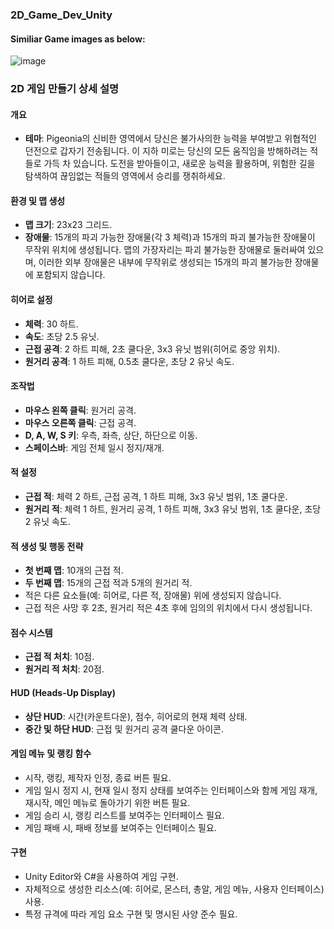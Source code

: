 ### 2D_Game_Dev_Unity
#### Similiar Game images as below:
![image](https://github.com/qkrwoghd04/2D_Game_Dev_Unity/assets/122519801/e4e32bc1-7cb8-4a8f-acbe-fae7402a7ecf)


### 2D 게임 만들기 상세 설명

#### 개요
- **테마**: Pigeonia의 신비한 영역에서 당신은 불가사의한 능력을 부여받고 위협적인 던전으로 갑자기 전송됩니다. 이 지하 미로는 당신의 모든 움직임을 방해하려는 적들로 가득 차 있습니다. 도전을 받아들이고, 새로운 능력을 활용하며, 위험한 길을 탐색하여 끊임없는 적들의 영역에서 승리를 쟁취하세요.

#### 환경 및 맵 생성
- **맵 크기**: 23x23 그리드.
- **장애물**: 15개의 파괴 가능한 장애물(각 3 체력)과 15개의 파괴 불가능한 장애물이 무작위 위치에 생성됩니다. 맵의 가장자리는 파괴 불가능한 장애물로 둘러싸여 있으며, 이러한 외부 장애물은 내부에 무작위로 생성되는 15개의 파괴 불가능한 장애물에 포함되지 않습니다.

#### 히어로 설정
- **체력**: 30 하트.
- **속도**: 초당 2.5 유닛.
- **근접 공격**: 2 하트 피해, 2초 쿨다운, 3x3 유닛 범위(히어로 중앙 위치).
- **원거리 공격**: 1 하트 피해, 0.5초 쿨다운, 초당 2 유닛 속도.

#### 조작법
- **마우스 왼쪽 클릭**: 원거리 공격.
- **마우스 오른쪽 클릭**: 근접 공격.
- **D, A, W, S 키**: 우측, 좌측, 상단, 하단으로 이동.
- **스페이스바**: 게임 전체 일시 정지/재개.

#### 적 설정
- **근접 적**: 체력 2 하트, 근접 공격, 1 하트 피해, 3x3 유닛 범위, 1초 쿨다운.
- **원거리 적**: 체력 1 하트, 원거리 공격, 1 하트 피해, 3x3 유닛 범위, 1초 쿨다운, 초당 2 유닛 속도.

#### 적 생성 및 행동 전략
- **첫 번째 맵**: 10개의 근접 적.
- **두 번째 맵**: 15개의 근접 적과 5개의 원거리 적.
- 적은 다른 요소들(예: 히어로, 다른 적, 장애물) 위에 생성되지 않습니다.
- 근접 적은 사망 후 2초, 원거리 적은 4초 후에 임의의 위치에서 다시 생성됩니다.

#### 점수 시스템
- **근접 적 처치**: 10점.
- **원거리 적 처치**: 20점.

#### HUD (Heads-Up Display)
- **상단 HUD**: 시간(카운트다운), 점수, 히어로의 현재 체력 상태.
- **중간 및 하단 HUD**: 근접 및 원거리 공격 쿨다운 아이콘.

#### 게임 메뉴 및 랭킹 함수
- 시작, 랭킹, 제작자 인정, 종료 버튼 필요.
- 게임 일시 정지 시, 현재 일시 정지 상태를 보여주는 인터페이스와 함께 게임 재개, 재시작, 메인 메뉴로 돌아가기 위한 버튼 필요.
- 게임 승리 시, 랭킹 리스트를 보여주는 인터페이스 필요.
- 게임 패배 시, 패배 정보를 보여주는 인터페이스 필요.

#### 구현
- Unity Editor와 C#을 사용하여 게임 구현.
- 자체적으로 생성한 리소스(예: 히어로, 몬스터, 총알, 게임 메뉴, 사용자 인터페이스) 사용.
- 특정 규격에 따라 게임 요소 구현 및 명시된 사양 준수 필요.

